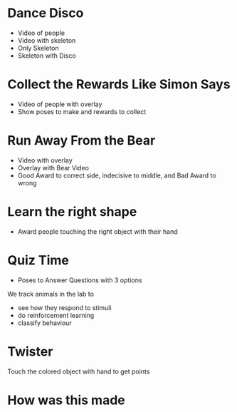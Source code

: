 # Dance Disco
- Video of people
- Video with skeleton
- Only Skeleton
- Skeleton with Disco

# Collect the Rewards Like Simon Says
- Video of people with overlay
- Show poses to make and rewards to collect

# Run Away From the Bear
- Video with overlay
- Overlay with Bear Video
- Good Award to correct side, indecisive to middle, and Bad Award to wrong 

# Learn the right shape
- Award people touching the right object with their hand

# Quiz Time
- Poses to Answer Questions with 3 options

We track animals in the lab to 
- see how they respond to stimuli
- do reinforcement learning
- classify behaviour

# Twister 
Touch the colored object with hand to get points

# How was this made